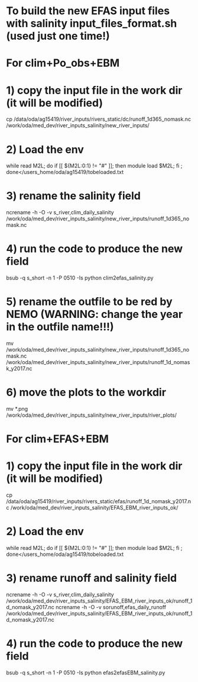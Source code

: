  # To build the new EFAS input files with salinity input_files_format.sh (used just one time!) 

 # For clim+Po_obs+EBM
 # 1) copy the input file in the work dir (it will be modified) 
 cp /data/oda/ag15419/river_inputs/rivers_static/dc/runoff_1d365_nomask.nc /work/oda/med_dev/river_inputs_salinity/new_river_inputs/
 # 2) Load the env
 while read M2L; do if [[ ${M2L:0:1} != "#" ]]; then module load $M2L; fi ; done</users_home/oda/ag15419/tobeloaded.txt
 # 3) rename the salinity field
 ncrename -h -O -v s_river,clim_daily_salinity /work/oda/med_dev/river_inputs_salinity/new_river_inputs/runoff_1d365_nomask.nc
 # 4) run the code to produce the new field
 bsub -q s_short -n 1 -P 0510 -Is python clim2efas_salinity.py
 # 5) rename the outfile to be red by NEMO (WARNING: change the year in the outfile name!!!)
 mv /work/oda/med_dev/river_inputs_salinity/new_river_inputs/runoff_1d365_nomask.nc /work/oda/med_dev/river_inputs_salinity/new_river_inputs/runoff_1d_nomask_y2017.nc
 # 6) move the plots to the workdir
 mv *.png /work/oda/med_dev/river_inputs_salinity/new_river_inputs/river_plots/

 # For clim+EFAS+EBM
 # 1) copy the input file in the work dir (it will be modified) 
 cp /data/oda/ag15419/river_inputs/rivers_static/efas/runoff_1d_nomask_y2017.nc /work/oda/med_dev/river_inputs_salinity/EFAS_EBM_river_inputs_ok/
 # 2) Load the env
 while read M2L; do if [[ ${M2L:0:1} != "#" ]]; then module load $M2L; fi ; done</users_home/oda/ag15419/tobeloaded.txt
 # 3) rename runoff and salinity field  
 ncrename -h -O -v s_river,clim_daily_salinity /work/oda/med_dev/river_inputs_salinity/EFAS_EBM_river_inputs_ok/runoff_1d_nomask_y2017.nc
 ncrename -h -O -v sorunoff,efas_daily_runoff /work/oda/med_dev/river_inputs_salinity/EFAS_EBM_river_inputs_ok/runoff_1d_nomask_y2017.nc
 # 4) run the code to produce the new field
 bsub -q s_short -n 1 -P 0510 -Is python efas2efasEBM_salinity.py

